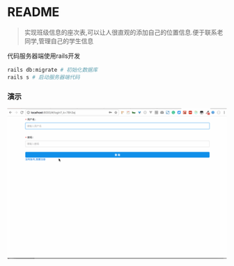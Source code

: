 # README

> 实现班级信息的座次表,可以让人很直观的添加自己的位置信息.便于联系老同学,管理自己的学生信息

代码服务器端使用rails开发

```bash
rails db:migrate # 初始化数据库
rails s # 启动服务器端代码
```

### 演示

![Alt text](./public/prc.gif)
